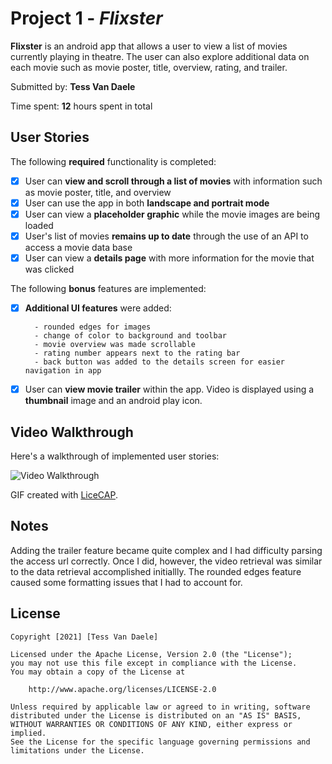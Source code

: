 # Project 1 - *Flixster*

**Flixster** is an android app that allows a user to view a list of movies currently playing in theatre. The user can also explore additional data 
on each movie such as movie poster, title, overview, rating, and trailer. 

Submitted by: **Tess Van Daele**

Time spent: **12** hours spent in total

## User Stories

The following **required** functionality is completed:

* [x] User can **view and scroll through a list of movies** with information such as movie poster, title, and overview
* [x] User can use the app in both **landscape and portrait mode**
* [x] User can view a **placeholder graphic** while the movie images are being loaded
* [x] User's list of movies **remains up to date** through the use of an API to access a movie data base
* [x] User can view a **details page** with more information for the movie that was clicked

The following **bonus** features are implemented:

* [x] **Additional UI features** were added:
 
        - rounded edges for images
        - change of color to background and toolbar
        - movie overview was made scrollable
        - rating number appears next to the rating bar
        - back button was added to the details screen for easier navigation in app

* [x] User can **view movie trailer** within the app. Video is displayed using a **thumbnail** image and an android play icon. 

## Video Walkthrough

Here's a walkthrough of implemented user stories:

<img src='FlixsterDemo.gif' title='Video Walkthrough' width='' alt='Video Walkthrough' />

GIF created with [LiceCAP](https://www.cockos.com/licecap/).

## Notes

Adding the trailer feature became quite complex and I had difficulty parsing the access url correctly. Once I did, however, the video retrieval was similar to the data retrieval accomplished initiallly. The rounded edges feature caused some formatting issues that I had to account for.

## License

    Copyright [2021] [Tess Van Daele]

    Licensed under the Apache License, Version 2.0 (the "License");
    you may not use this file except in compliance with the License.
    You may obtain a copy of the License at

        http://www.apache.org/licenses/LICENSE-2.0

    Unless required by applicable law or agreed to in writing, software
    distributed under the License is distributed on an "AS IS" BASIS,
    WITHOUT WARRANTIES OR CONDITIONS OF ANY KIND, either express or implied.
    See the License for the specific language governing permissions and
    limitations under the License.
